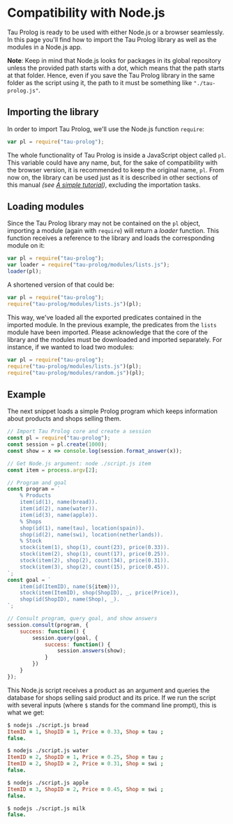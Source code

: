 # Compatibility with Node.js

Tau Prolog is ready to be used with either Node.js or a browser seamlessly. In this page you'll find how to import the Tau Prolog library as well as the modules in a Node.js app.

**Note**: Keep in mind that Node.js looks for packages in its global repository unless the provided path starts with a dot, which means that the path starts at that folder. Hence, even if you save the Tau Prolog library in the same folder as the script using it, the path to it must be something like `"./tau-prolog.js"`.

## Importing the library

In order to import Tau Prolog, we'll use the Node.js function `require`:

```javascript
var pl = require("tau-prolog");
```

The whole functionality of Tau Prolog is inside a JavaScript object called `pl`. This variable could have any name, but, for the sake of compatibility with the browser version, it is recommended to keep the original name, `pl`. From now on, the library can be used just as it is described in other sections of this manual *(see [A simple tutorial](http://tau-prolog.org/manual/a-simple-tutorial))*, excluding the importation tasks.
	
## Loading modules

Since the Tau Prolog library may not be contained on the `pl` object, importing a module (again with `require`) will return a *loader* function. This function receives a reference to the  library and loads the corresponding module on it:

```javascript
var pl = require("tau-prolog");
var loader = require("tau-prolog/modules/lists.js");
loader(pl);
```

A shortened version of that could be:

```javascript
var pl = require("tau-prolog");
require("tau-prolog/modules/lists.js")(pl);
```

This way, we've loaded all the exported predicates contained in the imported module. In the previous example, the predicates from the `lists` module have been imported. Please acknowledge that the core of the library and the modules must be downloaded and imported separately. For instance, if we wanted to load two modules:

```javascript
var pl = require("tau-prolog");
require("tau-prolog/modules/lists.js")(pl);
require("tau-prolog/modules/random.js")(pl);
```

## Example

The next snippet loads a simple Prolog program which keeps information about products and shops selling them.

```javascript
// Import Tau Prolog core and create a session
const pl = require("tau-prolog");
const session = pl.create(1000);
const show = x => console.log(session.format_answer(x));

// Get Node.js argument: node ./script.js item
const item = process.argv[2];

// Program and goal
const program = `
	% Products
	item(id(1), name(bread)).
	item(id(2), name(water)).
	item(id(3), name(apple)).
	% Shops
	shop(id(1), name(tau), location(spain)).
	shop(id(2), name(swi), location(netherlands)).
	% Stock
	stock(item(1), shop(1), count(23), price(0.33)).
	stock(item(2), shop(1), count(17), price(0.25)).
	stock(item(2), shop(2), count(34), price(0.31)).
	stock(item(3), shop(2), count(15), price(0.45)).
`;
const goal = `
	item(id(ItemID), name(${item})),
	stock(item(ItemID), shop(ShopID), _, price(Price)),
	shop(id(ShopID), name(Shop), _).
`;

// Consult program, query goal, and show answers
session.consult(program, {
	success: function() {
		session.query(goal, {
			success: function() {
				session.answers(show);
			}
		})
	}
});
```

This Node.js script receives a product as an argument and queries the database for shops selling said product and its price. If we run the script with several inputs (where `$` stands for the command line prompt), this is what we get:

```prolog
$ nodejs ./script.js bread
ItemID = 1, ShopID = 1, Price = 0.33, Shop = tau ;
false.

$ nodejs ./script.js water
ItemID = 2, ShopID = 1, Price = 0.25, Shop = tau ;
ItemID = 2, ShopID = 2, Price = 0.31, Shop = swi ;
false.

$ nodejs ./script.js apple
ItemID = 3, ShopID = 2, Price = 0.45, Shop = swi ;
false.

$ nodejs ./script.js milk
false.
```